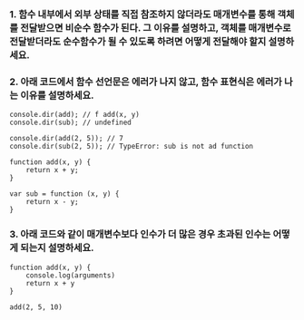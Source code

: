 ### 1. 함수 내부에서 외부 상태를 직접 참조하지 않더라도 매개변수를 통해 객체를 전달받으면 비순수 함수가 된다. 그 이유를 설명하고, 객체를 매개변수로 전달받더라도 순수함수가 될 수 있도록 하려면 어떻게 전달해야 할지 설명하세요.

### 2. 아래 코드에서 함수 선언문은 에러가 나지 않고, 함수 표현식은 에러가 나는 이유를 설명하세요.
```
console.dir(add); // f add(x, y)
console.dir(sub); // undefined

console.dir(add(2, 5)); // 7
console.dir(sub(2, 5)); // TypeError: sub is not ad function

function add(x, y) {
    return x + y;
}

var sub = function (x, y) {
    return x - y;
}
```

### 3. 아래 코드와 같이 매개변수보다 인수가 더 많은 경우 초과된 인수는 어떻게 되는지 설명하세요.
```
function add(x, y) {
    console.log(arguments)
    return x + y
}

add(2, 5, 10)
```